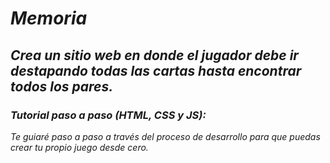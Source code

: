 # **_Memoria_**

## **_Crea un sitio web en donde el jugador debe ir destapando todas las cartas hasta encontrar todos los pares._**

### **_Tutorial paso a paso (HTML, CSS y JS):_**

_Te guiaré paso a paso a través del proceso de desarrollo para que puedas crear tu propio juego desde cero._
